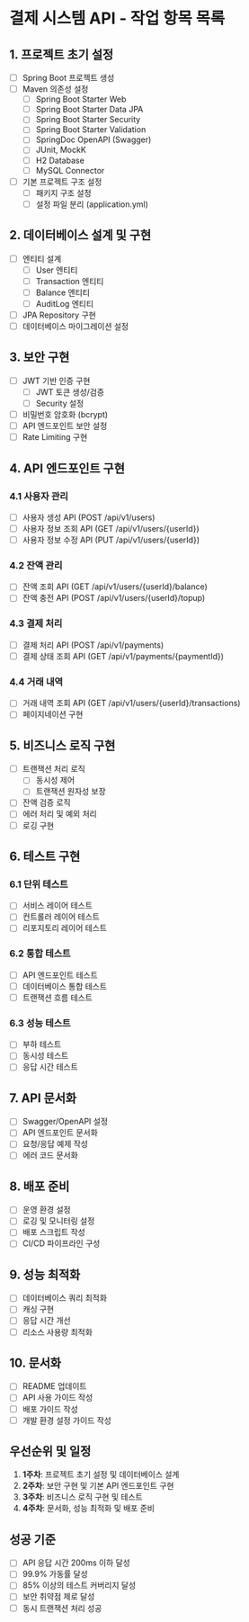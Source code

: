 # 결제 시스템 API - 작업 항목 목록

## 1. 프로젝트 초기 설정
- [ ] Spring Boot 프로젝트 생성
- [ ] Maven 의존성 설정
  - [ ] Spring Boot Starter Web
  - [ ] Spring Boot Starter Data JPA
  - [ ] Spring Boot Starter Security
  - [ ] Spring Boot Starter Validation
  - [ ] SpringDoc OpenAPI (Swagger)
  - [ ] JUnit, MockK
  - [ ] H2 Database
  - [ ] MySQL Connector
- [ ] 기본 프로젝트 구조 설정
  - [ ] 패키지 구조 설정
  - [ ] 설정 파일 분리 (application.yml)

## 2. 데이터베이스 설계 및 구현
- [ ] 엔티티 설계
  - [ ] User 엔티티
  - [ ] Transaction 엔티티
  - [ ] Balance 엔티티
  - [ ] AuditLog 엔티티
- [ ] JPA Repository 구현
- [ ] 데이터베이스 마이그레이션 설정

## 3. 보안 구현
- [ ] JWT 기반 인증 구현
  - [ ] JWT 토큰 생성/검증
  - [ ] Security 설정
- [ ] 비밀번호 암호화 (bcrypt)
- [ ] API 엔드포인트 보안 설정
- [ ] Rate Limiting 구현

## 4. API 엔드포인트 구현
### 4.1 사용자 관리
- [ ] 사용자 생성 API (POST /api/v1/users)
- [ ] 사용자 정보 조회 API (GET /api/v1/users/{userId})
- [ ] 사용자 정보 수정 API (PUT /api/v1/users/{userId})

### 4.2 잔액 관리
- [ ] 잔액 조회 API (GET /api/v1/users/{userId}/balance)
- [ ] 잔액 충전 API (POST /api/v1/users/{userId}/topup)

### 4.3 결제 처리
- [ ] 결제 처리 API (POST /api/v1/payments)
- [ ] 결제 상태 조회 API (GET /api/v1/payments/{paymentId})

### 4.4 거래 내역
- [ ] 거래 내역 조회 API (GET /api/v1/users/{userId}/transactions)
- [ ] 페이지네이션 구현

## 5. 비즈니스 로직 구현
- [ ] 트랜잭션 처리 로직
  - [ ] 동시성 제어
  - [ ] 트랜잭션 원자성 보장
- [ ] 잔액 검증 로직
- [ ] 에러 처리 및 예외 처리
- [ ] 로깅 구현

## 6. 테스트 구현
### 6.1 단위 테스트
- [ ] 서비스 레이어 테스트
- [ ] 컨트롤러 레이어 테스트
- [ ] 리포지토리 레이어 테스트

### 6.2 통합 테스트
- [ ] API 엔드포인트 테스트
- [ ] 데이터베이스 통합 테스트
- [ ] 트랜잭션 흐름 테스트

### 6.3 성능 테스트
- [ ] 부하 테스트
- [ ] 동시성 테스트
- [ ] 응답 시간 테스트

## 7. API 문서화
- [ ] Swagger/OpenAPI 설정
- [ ] API 엔드포인트 문서화
- [ ] 요청/응답 예제 작성
- [ ] 에러 코드 문서화

## 8. 배포 준비
- [ ] 운영 환경 설정
- [ ] 로깅 및 모니터링 설정
- [ ] 배포 스크립트 작성
- [ ] CI/CD 파이프라인 구성

## 9. 성능 최적화
- [ ] 데이터베이스 쿼리 최적화
- [ ] 캐싱 구현
- [ ] 응답 시간 개선
- [ ] 리소스 사용량 최적화

## 10. 문서화
- [ ] README 업데이트
- [ ] API 사용 가이드 작성
- [ ] 배포 가이드 작성
- [ ] 개발 환경 설정 가이드 작성

## 우선순위 및 일정
1. **1주차**: 프로젝트 초기 설정 및 데이터베이스 설계
2. **2주차**: 보안 구현 및 기본 API 엔드포인트 구현
3. **3주차**: 비즈니스 로직 구현 및 테스트
4. **4주차**: 문서화, 성능 최적화 및 배포 준비

## 성공 기준
- [ ] API 응답 시간 200ms 이하 달성
- [ ] 99.9% 가동률 달성
- [ ] 85% 이상의 테스트 커버리지 달성
- [ ] 보안 취약점 제로 달성
- [ ] 동시 트랜잭션 처리 성공 
